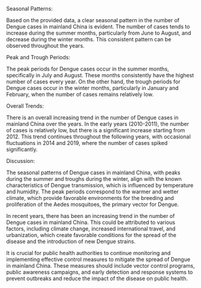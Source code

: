 Seasonal Patterns:

Based on the provided data, a clear seasonal pattern in the number of Dengue cases in mainland China is evident. The number of cases tends to increase during the summer months, particularly from June to August, and decrease during the winter months. This consistent pattern can be observed throughout the years.

Peak and Trough Periods:

The peak periods for Dengue cases occur in the summer months, specifically in July and August. These months consistently have the highest number of cases every year. On the other hand, the trough periods for Dengue cases occur in the winter months, particularly in January and February, when the number of cases remains relatively low.

Overall Trends:

There is an overall increasing trend in the number of Dengue cases in mainland China over the years. In the early years (2010-2011), the number of cases is relatively low, but there is a significant increase starting from 2012. This trend continues throughout the following years, with occasional fluctuations in 2014 and 2019, where the number of cases spiked significantly.

Discussion:

The seasonal patterns of Dengue cases in mainland China, with peaks during the summer and troughs during the winter, align with the known characteristics of Dengue transmission, which is influenced by temperature and humidity. The peak periods correspond to the warmer and wetter climate, which provide favorable environments for the breeding and proliferation of the Aedes mosquitoes, the primary vector for Dengue.

In recent years, there has been an increasing trend in the number of Dengue cases in mainland China. This could be attributed to various factors, including climate change, increased international travel, and urbanization, which create favorable conditions for the spread of the disease and the introduction of new Dengue strains.

It is crucial for public health authorities to continue monitoring and implementing effective control measures to mitigate the spread of Dengue in mainland China. These measures should include vector control programs, public awareness campaigns, and early detection and response systems to prevent outbreaks and reduce the impact of the disease on public health.